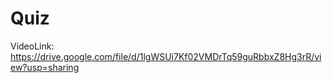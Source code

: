 # Quiz


VideoLink: https://drive.google.com/file/d/1lgWSUi7Kf02VMDrTq59guRbbxZ8Hg3rR/view?usp=sharing

